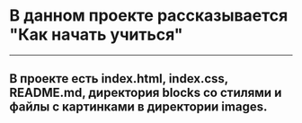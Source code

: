# В данном проекте рассказывается "Как начать учиться" #
------ 
## В проекте есть index.html, index.css, README.md, директория blocks со стилями и файлы с картинками в директории images.